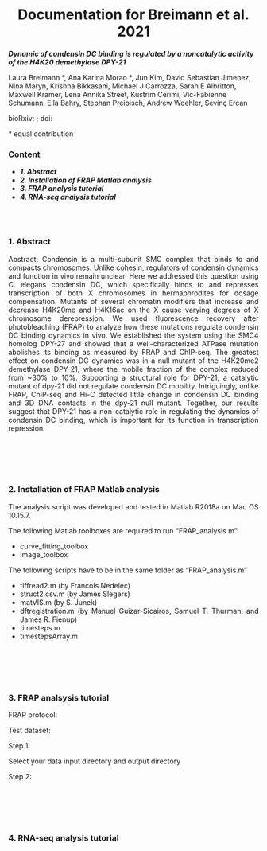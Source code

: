 <div align="center">
  
# Documentation for Breimann et al. 2021

</div>

_**Dynamic of condensin DC binding is regulated by a noncatalytic activity of the H4K20
demethylase DPY-21**_

 
Laura Breimann *, Ana Karina Morao *, Jun Kim, David Sebastian Jimenez, Nina Maryn, Krishna Bikkasani, Michael J Carrozza, Sarah E Albritton, Maxwell Kramer, Lena Annika Street, Kustrim Cerimi, Vic-Fabienne Schumann, Ella Bahry, Stephan Preibisch, Andrew Woehler, Sevinç Ercan 

bioRxiv:  ; doi: 

\* equal contribution  



### Content

* _**1.	Abstract**_
* _**2.	Installation of FRAP Matlab analysis**_
* _**3.	FRAP analysis tutorial**_
* _**4.	RNA-seq  analysis tutorial**_

<br />
<br />

<div style="text-align: justify">

 
### 1.	Abstract 
Abstract:
Condensin is a multi-subunit SMC complex that binds to and compacts chromosomes. Unlike cohesin, regulators of condensin dynamics and function in vivo remain unclear. Here we addressed this question using C. elegans condensin DC, which specifically binds to and represses transcription of both X chromosomes in hermaphrodites for dosage compensation.  Mutants of several chromatin modifiers that increase and decrease H4K20me and H4K16ac on the X cause varying degrees of X chromosome derepression. We used fluorescence recovery after photobleaching (FRAP) to analyze how these mutations regulate condensin DC binding dynamics in vivo. We established the system using the SMC4 homolog DPY-27 and showed that a well-characterized ATPase mutation abolishes its binding as measured by FRAP and ChIP-seq. The greatest effect on condensin DC dynamics was in a null mutant of the H4K20me2 demethylase DPY-21, where the mobile fraction of the complex reduced from ~30% to 10%. Supporting a structural role for DPY-21, a catalytic mutant of dpy-21 did not regulate condensin DC mobility. Intriguingly, unlike FRAP, ChIP-seq and Hi-C detected little change in condensin DC binding and 3D DNA contacts in the dpy-21 null mutant. Together, our results suggest that DPY-21 has a non-catalytic role in regulating the dynamics of condensin DC binding, which is important for its function in transcription repression.
 

<br />
<br />


<br />
<br />

### 2.	Installation of FRAP Matlab analysis

The analysis script was developed and tested in Matlab R2018a on Mac OS 10.15.7.

The following Matlab toolboxes are required to run “FRAP_analysis.m”: 
* curve_fitting_toolbox
* image_toolbox


The following scripts have to be in the same folder as “FRAP_analysis.m”

* tiffread2.m (by Francois Nedelec)
* struct2.csv.m (by James Slegers)
* matVIS.m (by S. Junek)
* dftregistration.m (by Manuel Guizar-Sicairos, Samuel T. Thurman, and James R. Fienup)
* timesteps.m
* timestepsArray.m 


<br />
<br />


<br />
<br />

### 3.	FRAP analsysis tutorial

FRAP protocol: 

Test dataset: 

Step 1: 

Select your data input directory and output directory

Step 2:



<br />
<br />


<br />
<br />

### 4.	RNA-seq  analysis tutorial







<br />
<br />
